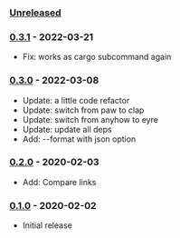 ### [Unreleased]

### [0.3.1] - 2022-03-21

- Fix: works as cargo subcommand again

### [0.3.0] - 2022-03-08

- Update: a little code refactor
- Update: switch from paw to clap
- Update: switch from anyhow to eyre
- Update: update all deps
- Add: --format with json option

### [0.2.0] - 2020-02-03

- Add: Compare links

### [0.1.0] - 2020-02-02

- Initial release

[0.1.0]: https://github.com/davidrjonas/cargo-lockdiff/compare/f1e7f8c78...0.1.0
[0.2.0]: https://github.com/davidrjonas/cargo-lockdiff/compare/0.1.0...0.2.0
[0.3.0]: https://github.com/davidrjonas/cargo-lockdiff/compare/0.2.0...0.3.0
[0.3.1]: https://github.com/davidrjonas/cargo-lockdiff/compare/0.3.0...0.3.1
[Unreleased]: https://github.com/davidrjonas/cargo-lockdiff/compare/0.3.1...master

